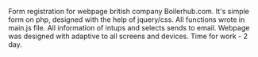Form registration for webpage british company Boilerhub.com. It's simple form on php, designed with the help of jquery/css. 
All functions wrote in main.js file. All information of intups and selects sends to email. 
Webpage was designed with adaptive to all screens and devices. Time for work - 2 day.
